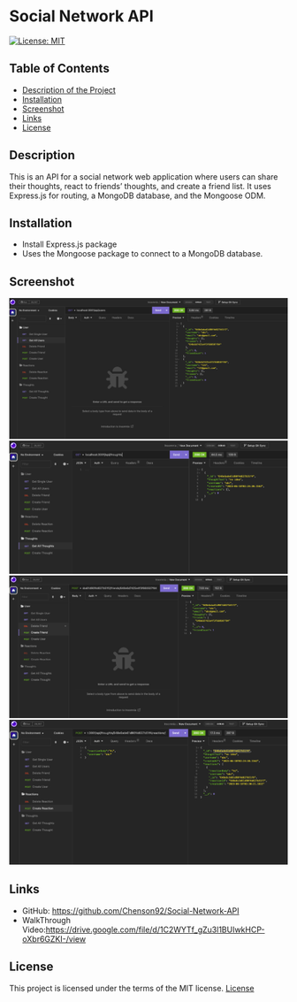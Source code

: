 # Social Network API

[![License: MIT](https://img.shields.io/badge/License-MIT-yellow.svg)](https://opensource.org/licenses/MIT)

## Table of Contents

- [Description of the Project](#description)
- [Installation](#installation)
- [Screenshot](#screenshot)
- [Links](#links)
- [License](#license)

## Description

This is an API for a social network web application where users can share their thoughts, react to friends’ thoughts, and create a friend list. It uses Express.js for routing, a MongoDB database, and the Mongoose ODM.

## Installation

- Install Express.js package
- Uses the Mongoose package to connect to a MongoDB database.

## Screenshot

![users](./assets/users.png)
![thgouhts](./assets/thoughts.png)
![friend](./assets/friend.png)
![reaction](./assets/reaction.png)

## Links

- GitHub: https://github.com/Chenson92/Social-Network-API
- WalkThrough Video:https://drive.google.com/file/d/1C2WYTf_gZu3l1BUIwkHCP-oXbr6GZKI-/view

## License

This project is licensed under the terms of the MIT license.
[License](https://opensource.org/licenses/MIT)
